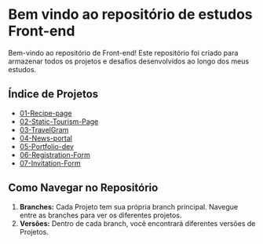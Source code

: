 # Bem vindo ao repositório de estudos Front-end

Bem-vindo ao repositório de Front-end! Este repositório foi criado para armazenar todos os projetos e desafios desenvolvidos ao longo dos meus estudos.

## Índice de Projetos

- [01-Recipe-page](https://github.com/GirardiMatheus/Front-end-studies/tree/01-Recipe-page)
- [02-Static-Tourism-Page](https://github.com/GirardiMatheus/Front-end-studies/tree/02-Static-Tourism-Page)
- [03-TravelGram](https://github.com/GirardiMatheus/Front-end-studies/tree/03-TravelGram)
- [04-News-portal](https://github.com/GirardiMatheus/Front-end-studies/tree/04-News-portal)
- [05-Portfolio-dev](https://github.com/GirardiMatheus/Front-end-studies/tree/05-Portfolio-dev)
- [06-Registration-Form](https://github.com/GirardiMatheus/Front-end-studies/tree/06-Registration-Form)
- [07-Invitation-Form](https://github.com/GirardiMatheus/Front-end-studies/tree/07-Invitation-Form)

## Como Navegar no Repositório

1. **Branches:** Cada Projeto tem sua própria branch principal. Navegue entre as branches para ver os diferentes projetos.
2. **Versões:** Dentro de cada branch, você encontrará diferentes versões de Projetos.
